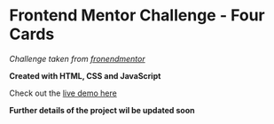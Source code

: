 # Frontend Mentor Challenge - Four Cards

_Challenge taken from [fronendmentor](https://www.frontendmentor.io/)_

**Created with HTML, CSS and JavaScript**

Check out the [live demo here](https://fourcard-fm.netlify.app/)

**Further details of the project wil be updated soon**
